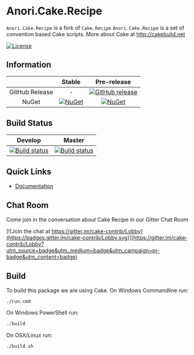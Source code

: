 # Anori.Cake.Recipe

`Anori.Cake.Recipe` is a fork of `Cake.Recipe`
`Anori.Cake.Recipe` is a set of convention based Cake scripts.
More about Cake at http://cakebuild.net

[![License](http://img.shields.io/:license-mit-blue.svg)](https://github.com/cake-contrib/Cake.Recipe/blob/develop/LICENSE)

## Information

| | Stable | Pre-release |
|:--:|:--:|:--:|
|GitHub Release|-|[![GitHub release](https://img.shields.io/github/release/anorisoft/Cake.Recipe.svg)](https://github.com/anorisoft/Cake.Recipe/releases/latest)|
|NuGet|[![NuGet](https://img.shields.io/nuget/v/Cake.Recipe.svg)](https://www.nuget.org/packages/Anori.Cake.Recipe)|[![NuGet](https://img.shields.io/nuget/vpre/Cake.Recipe.svg)](https://www.nuget.org/packages/Anori.Cake.Recipe)|

## Build Status

|Develop|Master|
|:--:|:--:|
|[![Build status](https://ci.appveyor.com/api/projects/status/github/anorisoft/cake.recipe?branch=Develop&svg=true)](https://ci.appveyor.com/project/anorisoft/cake-recipe/branch/develop)|[![Build status](https://ci.appveyor.com/api/projects/status/4k79ooagf4ofmvum/branch/develop?svg=true)](https://ci.appveyor.com/project/anorisoft/cake-recipe/branch/master)|


## Quick Links

- [Documentation](https://cake-contrib.github.io/Cake.Recipe)

## Chat Room

Come join in the conversation about Cake Recipe in our Gitter Chat Room

[![Join the chat at https://gitter.im/cake-contrib/Lobby](https://badges.gitter.im/cake-contrib/Lobby.svg)](https://gitter.im/cake-contrib/Lobby?utm_source=badge&utm_medium=badge&utm_campaign=pr-badge&utm_content=badge)

## Build

To build this package we are using Cake.
On Windows Commandline run:

```batch
./run.cmd
```

On Windows PowerShell run:

```powershell
./build
```

On OSX/Linux run:

```bash
./build.sh
```
